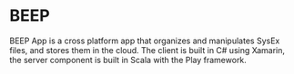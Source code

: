 # BEEP
BEEP App is a cross platform app that organizes and manipulates SysEx files, and stores them in the cloud. 
The client is built in C# using Xamarin, the server component is built in Scala with the Play framework.
